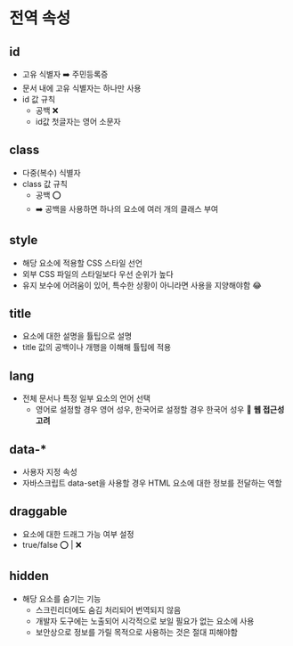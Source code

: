 # 전역 속성
## id
- 고유 식별자 ➡️ 주민등록증
- 문서 내에 고유 식별자는 하나만 사용
- id 값 규칙
  - 공백 ❌
  - id값 첫글자는 영어 소문자   

## class
- 다중(복수) 식별자
- class 값 규칙
  - 공백 ⭕️ 
  - ➡️ 공백을 사용하면 하나의 요소에 여러 개의 클래스 부여 

## style
- 해당 요소에 적용할 CSS 스타일 선언
- 외부 CSS 파일의 스타일보다 우선 순위가 높다
- 유지 보수에 어려움이 있어, 특수한 상황이 아니라면 사용을 지양해야함 😂

## title 
- 요소에 대한 설명을 튤팁으로 설명
- title 값의 공백이나 개행을 이해해 튤팁에 적용

## lang
- 전체 문서나 특정 일부 요소의 언어 선택
  - 영어로 설정할 경우 영어 성우, 한국어로 설정할 경우 한국어 성우 🤝 **웹 접근성 고려**

## data-*
- 사용자 지정 속성
- 자바스크립트 data-set을 사용할 경우 HTML 요소에 대한 정보를 전달하는 역할

## draggable
- 요소에 대한 드래그 가능 여부 설정
- true/false ⭕️ | ❌

## hidden
- 해당 요소를 숨기는 기능
  - 스크린리더에도 숨김 처리되어 번역되지 않음
  - 개발자 도구에는 노출되어 시각적으로 보일 필요가 없는 요소에 사용
  - 보안상으로 정보를 가릴 목적으로 사용하는 것은 절대 피해야함
